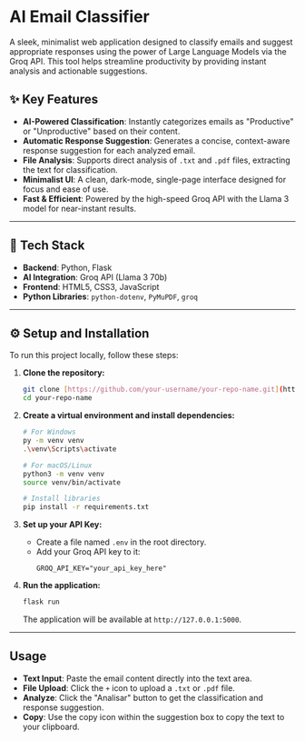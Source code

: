 # AI Email Classifier

A sleek, minimalist web application designed to classify emails and suggest appropriate responses using the power of Large Language Models via the Groq API. This tool helps streamline productivity by providing instant analysis and actionable suggestions.


## ✨ Key Features

- **AI-Powered Classification**: Instantly categorizes emails as "Productive" or "Unproductive" based on their content.
- **Automatic Response Suggestion**: Generates a concise, context-aware response suggestion for each analyzed email.
- **File Analysis**: Supports direct analysis of `.txt` and `.pdf` files, extracting the text for classification.
- **Minimalist UI**: A clean, dark-mode, single-page interface designed for focus and ease of use.
- **Fast & Efficient**: Powered by the high-speed Groq API with the Llama 3 model for near-instant results.

---

## 🚀 Tech Stack

- **Backend**: Python, Flask
- **AI Integration**: Groq API (Llama 3 70b)
- **Frontend**: HTML5, CSS3, JavaScript
- **Python Libraries**: `python-dotenv`, `PyMuPDF`, `groq`

---

## ⚙️ Setup and Installation

To run this project locally, follow these steps:

1.  **Clone the repository:**
    ```bash
    git clone [https://github.com/your-username/your-repo-name.git](https://github.com/your-username/your-repo-name.git)
    cd your-repo-name
    ```

2.  **Create a virtual environment and install dependencies:**
    ```bash
    # For Windows
    py -m venv venv
    .\venv\Scripts\activate
    
    # For macOS/Linux
    python3 -m venv venv
    source venv/bin/activate

    # Install libraries
    pip install -r requirements.txt
    ```

3.  **Set up your API Key:**
    - Create a file named `.env` in the root directory.
    - Add your Groq API key to it:
      ```
      GROQ_API_KEY="your_api_key_here"
      ```

4.  **Run the application:**
    ```bash
    flask run
    ```
    The application will be available at `http://127.0.0.1:5000`.

---

## Usage

- **Text Input**: Paste the email content directly into the text area.
- **File Upload**: Click the `+` icon to upload a `.txt` or `.pdf` file.
- **Analyze**: Click the "Analisar" button to get the classification and response suggestion.
- **Copy**: Use the copy icon within the suggestion box to copy the text to your clipboard.
